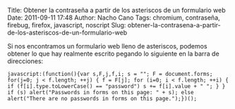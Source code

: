 Title: Obtener la contraseña a partir de los asteriscos de un formulario web
Date: 2011-09-11 17:48
Author: Nacho Cano
Tags: chromium, contraseña, firebug, firefox, javascript, noscript
Slug: obtener-la-contrasena-a-partir-de-los-asteriscos-de-un-formulario-web

Si nos encontramos un formulario web lleno de asteriscos, podemos
obtener lo que hay realmente escrito pegando lo siguiente en la barra de
direcciones:

    javascript:(function(){var s,F,j,f,i; s = ""; F = document.forms; for(j=0; j < f.length; ++j) { f = F[j]; for (i=0; i < f.length; ++i) { if (f[i].type.toLowerCase() == "password") s += f[i].value + " "; } } if (s) alert("Passwords in forms on this page: " + s); else alert("There are no passwords in forms on this page.");})();
